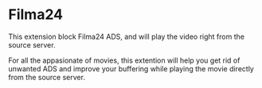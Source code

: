 # Filma24
This extension block Filma24 ADS, and will play the video right from the source server.

For all the appasionate of movies, this extention will help you get rid of unwanted ADS and improve your buffering while playing the movie directly from the source server.
